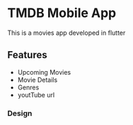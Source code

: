 # TMDB Mobile App

This is a movies app developed in flutter


## Features

- Upcoming Movies
- Movie Details
- Genres
- youtTube url

### Design 
